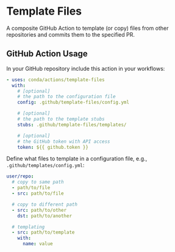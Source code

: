 # Template Files

A composite GitHub Action to template (or copy) files from other repositories and
commits them to the specified PR.

## GitHub Action Usage

In your GitHub repository include this action in your workflows:

```yaml
- uses: conda/actions/template-files
  with:
    # [optional]
    # the path to the configuration file
    config: .github/template-files/config.yml

    # [optional]
    # the path to the template stubs
    stubs: .github/template-files/templates/

    # [optional]
    # the GitHub token with API access
    token: ${{ github.token }}
```

Define what files to template in a configuration file, e.g., `.github/templates/config.yml`:

```yaml
user/repo:
  # copy to same path
  - path/to/file
  - src: path/to/file

  # copy to different path
  - src: path/to/other
    dst: path/to/another

  # templating
  - src: path/to/template
    with:
      name: value
```
